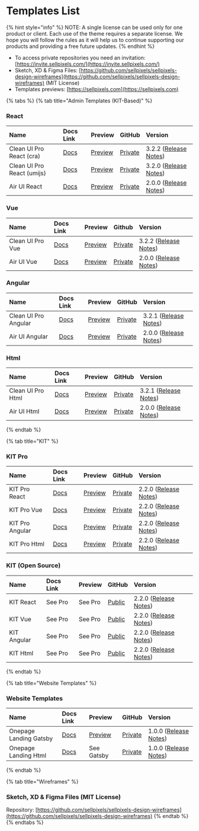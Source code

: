 # Templates List

{% hint style="info" %}
NOTE: A single license can be used only for one product or client. Each use of the theme requires a separate license. We hope you will follow the rules as it will help us to continue supporting our products and providing a free future updates.
{% endhint %}

* To access private repositories you need an invitation: [https://invite.sellpixels.com/](https://invite.sellpixels.com/)
* Sketch, XD & Figma Files: [https://github.com/sellpixels/sellpixels-design-wireframes](https://github.com/sellpixels/sellpixels-design-wireframes) \(MIT License\)
* Templates previews: [https://sellpixels.com](https://sellpixels.com)

{% tabs %}
{% tab title="Admin Templates \(KIT-Based\)" %}
### React

| Name | Docs Link | Preview |  GitHub | Version |
| :--- | :--- | :--- | :--- | :--- |
| Clean UI Pro React \(cra\) | [Docs](admin-templates/react/) | [Preview](https://react.cleanui.cloud) | [Private](https://github.com/sellpixels/cleanui-admin-template-react-cra) | 3.2.2 \([Release Notes](https://github.com/sellpixels/cleanui-admin-template-react-cra/releases)\) |
| Clean UI Pro React \(umijs\) | [Docs](admin-templates/react/) | [Preview](https://react.cleanui.cloud) | [Private](https://github.com/sellpixels/cleanui-admin-template-react-umi) | 3.2.0 \([Release Notes](https://github.com/sellpixels/cleanui-admin-template-react-umi/releases)\) |
| Air UI React | [Docs](admin-templates/react/) | [Preview](https://react.airui.cloud) | [Private](https://github.com/sellpixels/airui-admin-template-react) | 2.0.0 \([Release Notes](https://github.com/sellpixels/airui-admin-template-react/releases)\) |

### Vue

| Name | Docs Link | Preview | Github | Version |
| :--- | :--- | :--- | :--- | :--- |
| Clean UI Pro Vue | [Docs](admin-templates/vue/) | [Preview](https://vue.cleanui.cloud) | [Private](https://github.com/sellpixels/cleanui-admin-template-vue) | 3.2.2 \([Release Notes](https://github.com/sellpixels/cleanui-admin-template-vue/releases)\) |
| Air UI Vue | [Docs](admin-templates/vue/) | [Preview](https://vue.airui.cloud) | [Private](https://github.com/sellpixels/airui-admin-template-vue) | 2.0.0 \([Release Notes](https://github.com/sellpixels/airui-admin-template-react/releases)\) |

### Angular

| Name | Docs Link | Preview | GitHub | Version |
| :--- | :--- | :--- | :--- | :--- |
| Clean UI Pro Angular | [Docs](admin-templates/angular/) | [Preview](https://angular.cleanui.cloud) | [Private](https://github.com/sellpixels/cleanui-admin-template-angular) | 3.2.1 \([Release Notes](https://github.com/sellpixels/cleanui-admin-template-angular/releases)\) |
| Air UI Angular | [Docs](admin-templates/angular/) | [Preview](https://react.airui.cloud) | [Private](https://github.com/sellpixels/airui-admin-template-angular) | 2.0.0 \([Release Notes](https://github.com/sellpixels/airui-admin-template-react/releases)\) |

### Html

| Name | Docs Link | Preview | GitHub | Version |
| :--- | :--- | :--- | :--- | :--- |
| Clean UI Pro Html | [Docs](admin-templates/html/) | [Preview](https://html.cleanui.cloud/versions/menu-left-white/dashboards-alpha.html) | [Private](https://github.com/sellpixels/cleanui-admin-template-html) | 3.2.1 \([Release Notes](https://github.com/sellpixels/cleanui-admin-template-html/releases)\) |
| Air UI Html | [Docs](admin-templates/html/) | [Preview](https://airui.cloudl/versions/left-flyout-dark/dashboards-analytics.html) | [Private](https://github.com/sellpixels/airui-admin-template-html) | 2.0.0 \([Release Notes](https://github.com/sellpixels/airui-admin-template-react/releases)\) |
{% endtab %}

{% tab title="KIT" %}
### KIT Pro

| Name | Docs Link | Preview | GitHub | Version |
| :--- | :--- | :--- | :--- | :--- |
| KIT Pro React | [Docs]() | [Preview](https://react.kitpro.cloud) | [Private](https://github.com/sellpixels/kit-pro-react) | 2.2.0 \([Release Notes](https://github.com/sellpixels/kit-pro-react/releases)\) |
| KIT Pro Vue | [Docs]() | [Preview](https://vue.kitpro.cloud) | [Private](https://github.com/sellpixels/kit-pro-vue) | 2.2.0 \([Release Notes](https://github.com/sellpixels/kit-pro-vue/releases)\) |
| KIT Pro Angular | [Docs]() | [Preview](https://angular.kitpro.cloud) | [Private](https://github.com/sellpixels/kit-pro-angular) | 2.2.0 \([Release Notes](https://github.com/sellpixels/kit-pro-angular/releases)\) |
| KIT Pro Html | [Docs]() | [Preview](https://html.kitpro.cloud/versions/main/widgets-general.html) | [Private](https://github.com/sellpixels/kit-pro-html) | 2.2.0 \([Release Notes](https://github.com/sellpixels/kit-pro-html/releases)\) |

### KIT \(Open Source\)

| Name | Docs Link | Preview | GitHub | Version |
| :--- | :--- | :--- | :--- | :--- |
| KIT React | See Pro | See Pro | [Public](https://github.com/sellpixels/kit-react) | 2.2.0 \([Release Notes](https://github.com/sellpixels/kit-react/releases)\) |
| KIT Vue | See Pro | See Pro | [Public](https://github.com/sellpixels/kit-vue) | 2.2.0 \([Release Notes](https://github.com/sellpixels/kit-vue/releases)\) |
| KIT Angular | See Pro | See Pro | [Public](https://github.com/sellpixels/kit-angular) | 2.2.0 \([Release Notes](https://github.com/sellpixels/kit-angular/releases)\) |
| KIT Html | See Pro | See Pro | [Public](https://github.com/sellpixels/kit-html) | 2.2.0 \([Release Notes](https://github.com/sellpixels/kit-html/releases)\) |
{% endtab %}

{% tab title="Website Templates" %}
### Website Templates

| Name | Docs Link | Preview | GitHub | Version |
| :--- | :--- | :--- | :--- | :--- |
| Onepage Landing Gatsby | [Docs](onepage-landing/getting-started.md) | [Preview](https://landing.kitpro.cloud) | [Private](https://github.com/sellpixels/onepage-landing-gatsby) | 1.0.0 \([Release Notes](https://github.com/sellpixels/onepage-landing-gatsby/releases)\) |
| Onepage Landing Html | [Docs](onepage-landing/getting-started.md) | See Gatsby | [Private](https://github.com/sellpixels/onepage-landing-html) | 1.0.0 \([Release Notes](https://github.com/sellpixels/onepage-landing-html/releases)\) |
{% endtab %}

{% tab title="Wireframes" %}
### Sketch, XD & Figma Files \(MIT License\)

Repository: [https://github.com/sellpixels/sellpixels-design-wireframes](https://github.com/sellpixels/sellpixels-design-wireframes)
{% endtab %}
{% endtabs %}

